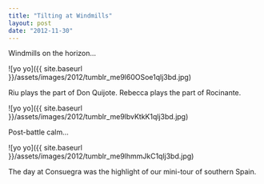 ```yaml
---
title: "Tilting at Windmills"
layout: post
date: "2012-11-30"
---
```


Windmills on the horizon…

![yo yo]({{ site.baseurl }}/assets/images/2012/tumblr_me9l60OSoe1qlj3bd.jpg)

Riu plays the part of Don Quijote. Rebecca plays the part of Rocinante.

![yo yo]({{ site.baseurl }}/assets/images/2012/tumblr_me9lbvKtkK1qlj3bd.jpg)

Post-battle calm…

![yo yo]({{ site.baseurl }}/assets/images/2012/tumblr_me9lhmmJkC1qlj3bd.jpg)

The day at Consuegra was the highlight of our mini-tour of southern Spain.
